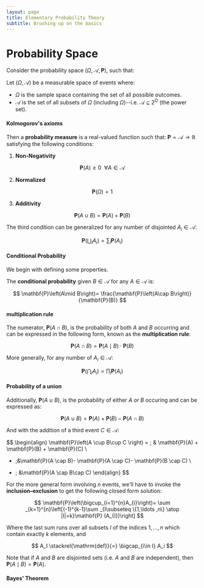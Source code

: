 ```yaml
---
layout: page
title: Elementary Probability Theory
subtitle: Brushing up on the basics
---
```


# Probability Space



Consider the probability space $\left(\Omega, \mathcal{A}, \mathbf{P} \right)$, such that:

Let $\left(\Omega, \mathcal{A} \right)$ be a measurable space of events where:

* $\Omega$ is the sample space containing the set of all possible outcomes.
* $\mathcal{A}$ is the set of all subsets of $\Omega$ (including $\Omega$)--i.e. $\mathcal{A}\subseteq 2^{\Omega}$ (the power set).
<!-- **  $\mathcal{A}$ is given by $2^{\lvert\Omega\rvert}$ -->

#### Kolmogorov's axioms
Then a **probability measure** is a real-valued function such that: $\mathbf{P}=\mathcal{A}\to \mathbb{R}$ satisfying the following conditions:

1) **Non-Negativity**

$$\mathbf{P}(A) \ge 0 \ \ \forall A\in\mathcal{A}$$

2) **Normalized**

$$\mathbf{P}\left(\Omega\right)=1$$

3) **Additivity**

$$\mathbf{P}(A\cup B) = \mathbf{P}(A)+\mathbf{P}(B)$$


The third condition can be generalized for any number of disjointed $A_i\in\mathcal{A}$:

$$\mathbf{P}\left( \bigcup_{i} A_i \right) = \sum_{i} \mathbf{P}(A_i)$$




#### Conditional Probability
We begin with defining some properties.

The **conditional probability** given $B\in\mathcal{A}$ for any $A\in\mathcal{A}$ is:

$$
\mathbf{P}\left(A\mid B\right)=
\frac{\mathbf{P}\left(A\cap B\right)}{\mathbf{P}(B)}
$$

#### multiplication rule
The numerator, $\mathbf{P}\left(A\cap B\right)$, is the probability of both $A$ and $B$ occurring and can be expressed in the following form, known as the **multiplication rule**:

$$
\mathbf{P}(A\cap B)=\mathbf{P}(A\mid B)\cdot\mathbf{P}(B)
$$

More generally, for any number of $A_i \in \mathcal{A}$:

$$
\mathbf{P}\left( \bigcap_{i} A_i \right) = \prod_{i} \mathbf{P}(A_i)
$$

#### Probability of a union
Additionally, $\mathbf{P}\left(A\cup B\right)$, is the probability of either $A$ *or* $B$ occuring and can be expressed as:

$$
\mathbf{P}\left(A \cup B \right) =
\mathbf{P}(A) + \mathbf{P}(B) - \mathbf{P}(A \cap B)
$$

And with the addition of a third event $C\in\mathcal{A}$:

$$
\begin{align}
\mathbf{P}\left(A \cup B\cup C \right) =
\; & \mathbf{P}(A) + \mathbf{P}(B) + \mathbf{P}(C) \\
- \;&\mathbf{P}(A \cap B)- \mathbf{P}(A \cap C)- \mathbf{P}(B \cap C) \\
+ \; &\mathbf{P}(A \cap B\cap C)
\end{align}
$$

For the more general form involving $n$ events, we'll have to invoke the **inclusion–exclusion** to get the following closed form solution:

$$
\mathbf{P}\left(\bigcup_{i=1}^{n}A_{i}\right)=
\sum _{k=1}^{n}\left[(-1)^{k-1}\sum _{I\subseteq \{1,\ldots ,n\} \atop |I|=k}\mathbf{P} (A_{I})\right]
$$

Where the last sum runs over all subsets $I$ of the indices $1, ..., n$ which contain exactly $k$ elements, and

$$
A_I \stackrel{\mathrm{def}}{=} \bigcap_{i\in I} A_i
$$



Note that if $A$ and $B$ are disjointed sets (i.e. $A$ and $B$ are independent), then $\mathbf{P}(A\mid B)=\mathbf{P}(A)$.

#### Bayes' Theorem
